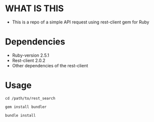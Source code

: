 # WHAT IS THIS

* This is a repo of a simple API request using rest-client gem for Ruby


# Dependencies
  
* Ruby-version 2.5.1
* Rest-client 2.0.2
* Other dependencies of the rest-client


# Usage


    cd /path/to/rest_search
    
    gem install bundler
    
    bundle install

    
    


